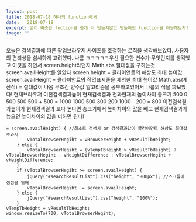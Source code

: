```yaml
---
layout: post
title: 2018-07-18 하나의 function에서 
date:   2018-07-18
excerpt: 굳이 비슷한 fuction을 한개 더 만들지않고 만들어진 function을 이용해보자!
image: ""
---
```


<div>
오늘은 검색결과에 따른 팝업브라우저 사이즈를 조절하는 로직을 생각해보았다. 사용자의 편리성을 섬세하게 고려했다..나름 ㅋㅋㅋㅋㅋ우선 필요한 변수가
무엇인지를 생각했고 이것을 하면서 screen.height라던지 Math.abs 절대값을 구하는것 screen.availHeight를 알았다
screen.height = 클라이언트의 해상도 최대 높이값
screen.availHeight = 클라이언트의 작업표시줄을 제외한 최대 높이값
Math.abs(계산식)    = 절대값이 나옴 무조건 양수값
알고리즘을 공부하고있어서 나름의 식을 짜보았다!
현재브라우저    이전검색결과높이  현재검색결과  전과현재의 높이차이  총크기
    500             0               500             500         500 + 500 = 1000
    1000            500             300             200         1000 - 200 = 800
이전검색결과높이가 현재검색결과 보다 높다면 총크기에서 높이차이의 값을 빼고 현재검색결과가 높으면 높이차이의 값을 더하면 된다!
<pre style="width:100%">
<code style="width:100%>
var vTempTbHeight       = 0; // 이전 검색결과 길이
var vTotalBrowserHegiht = 0; // 전체 팝업 브라우저 길이
var vBrowserHeight      = document.documentElement.clientHeight; //처음시작시 브라우저크기 (고정)
var vResultTbHeight     = 0; //현재 검색결과 높이
var vHeightDifference   = 0; //현재 검색결과 높이와 전에 검색했던 결과높이의 차
    jQuery("#searchResultList").css("height", "100%"); //.css로 800px가 됐을경우 초기화를 위해
    vResultTbHeight   = jQuery("#searchResultList").height();
    vHeightDifference = Math.abs(vResultTbHeight - vTempTbHeight); // 절대값 무조건 양수값
    if (vTempTbHeight == 0 || vTempTbHeight >= screen.availHeight) { //최초로 검색시 or 검색결과값이 클라이언트 해상도 최대값 초과시
        vTotalBrowserHegiht = vBrowserHeight + vResultTbHeight;
    } else {
        vTotalBrowserHegiht = (vTempTbHeight > vResultTbHeight) ? vTotalBrowserHegiht - vHeightDifference : vTotalBrowserHegiht +               vHeightDifference;
    }
    if (vTotalBrowserHegiht >= screen.availHeight) {
        jQuery("#searchResultList").css("height", "800px"); //스크롤바 생성을 위해
        vTotalBrowserHegiht  = screen.availHeight;
    } else {
        jQuery("#searchResultList").css("height", "100%");
    }
vTempTbHeight = vResultTbHeight;
window.resizeTo(700, vTotalBrowserHegiht);
</code>
</pre>


</div>
